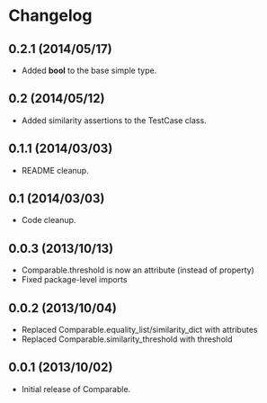Changelog
=========

0.2.1 (2014/05/17)
------------------

- Added __bool__ to the base simple type.


0.2 (2014/05/12)
----------------

- Added similarity assertions to the TestCase class.

0.1.1 (2014/03/03)
------------------

- README cleanup.

0.1 (2014/03/03)
----------------

- Code cleanup.

0.0.3 (2013/10/13)
------------------

- Comparable.threshold is now an attribute (instead of property)
- Fixed package-level imports

0.0.2 (2013/10/04)
------------------

- Replaced Comparable.equality_list/similarity_dict with attributes
- Replaced Comparable.similarity_threshold with threshold

0.0.1 (2013/10/02)
------------------

- Initial release of Comparable.
